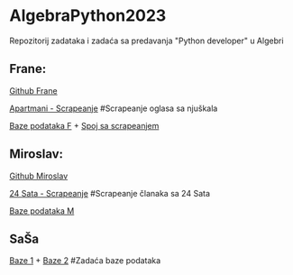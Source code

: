 # AlgebraPython2023

Repozitorij zadataka i zadaća sa predavanja "Python developer" u Algebri


## Frane:

[Github Frane]

[Apartmani - Scrapeanje]  #Scrapeanje oglasa sa njuškala

[Baze podataka F] + [Spoj sa scrapeanjem]


## Miroslav:

[Github Miroslav]

[24 Sata - Scrapeanje]  #Scrapeanje članaka sa 24 Sata

[Baze podataka M]


## SaŠa
[Baze 1] + [Baze 2] #Zadaća baze podataka












[Github Frane]: https://github.com/FraneCal
[Apartmani - Scrapeanje]: https://github.com/FraneCal/Apartment-Prices
[Github Miroslav]: https://github.com/mivos1
[24 Sata - Scrapeanje]: https://github.com/Damdjo/AlgebraPython2023/blob/master/Miroslav/bs_dz1_24sata_prosireno.py
[Baze podataka F]: https://github.com/FraneCal/Python-Course/tree/main/SQLite
[Spoj sa scrapeanjem]: https://github.com/FraneCal/Apartment-Prices/blob/main/mainWithDatabase.py 
[Baze podataka M]: https://github.com/Damdjo/AlgebraPython2023/tree/master/Miroslav/baze
[Baze 1]: https://www.onlinegdb.com/eF2HMDtGHE
[Baze 2]: https://www.onlinegdb.com/xnQ2IAJH8l
      
  
